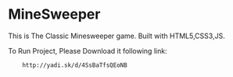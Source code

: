MineSweeper
===========

This is The Classic Minesweeper game. Built with HTML5,CSS3,JS.


To Run Project, Please Download it following link: 

        http://yadi.sk/d/4SsBaTfsQEoNB
